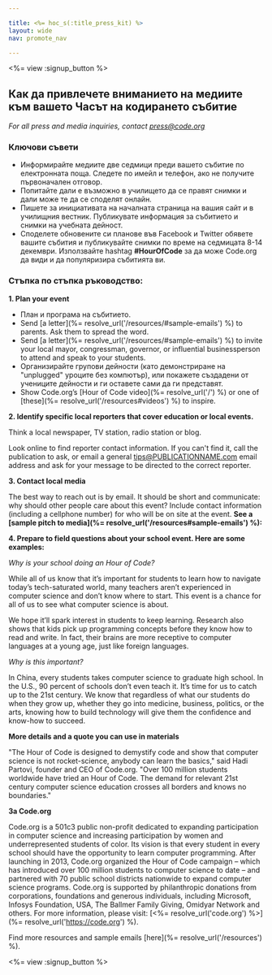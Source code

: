 ```yaml
---

title: <%= hoc_s(:title_press_kit) %>
layout: wide
nav: promote_nav

---
```


<%= view :signup_button %>

## Как да привлечете вниманието на медиите към вашето Часът на кодирането събитие

*For all press and media inquiries, contact <press@code.org>*

### Ключови съвети

  * Информирайте медиите две седмици преди вашето събитие по електронната поща. Следете по имейл и телефон, ако не получите първоначален отговор.
  * Попитайте дали е възможно в училището да се правят снимки и дали може те да се споделят онлайн.
  * Пишете за инициативата на началната страница на вашия сайт и в училищния вестник. Публикувате информация за събитието и снимки на учебната дейност.
  * Споделете обновените си планове във Facebook и Twitter обявете вашите събития и публикувайте снимки по време на седмицата 8-14 декември. Използвайте hashtag **#HourOfCode** за да може Code.org да види и да популяризира събитията ви.

### Стъпка по стъпка ръководство:

**1. Plan your event**

  * План и програма на събитието.
  * Send [a letter](%= resolve_url('/resources/#sample-emails') %) to parents. Ask them to spread the word.
  * Send [a letter](%= resolve_url('/resources/#sample-emails') %) to invite your local mayor, congressman, governor, or influential businessperson to attend and speak to your students.
  * Организирайте групови дейности (като демонстриране на "unplugged" уроците без компютър), или покажете създадени от учениците дейности и ги оставете сами да ги представят.
  * Show Code.org’s [Hour of Code video](%= resolve_url('/') %) or one of [these](%= resolve_url('/resources#videos') %) to inspire.

**2. Identify specific local reporters that cover education or local events.**

Think a local newspaper, TV station, radio station or blog.

Look online to find reporter contact information. If you can't find it, call the publication to ask, or email a general tips@PUBLICATIONNAME.com email address and ask for your message to be directed to the correct reporter.

**3. Contact local media**

The best way to reach out is by email. It should be short and communicate: why should other people care about this event? Include contact information (including a cellphone number) for who will be on site at the event. **See a [sample pitch to media](%= resolve_url('/resources#sample-emails') %):**

**4. Prepare to field questions about your school event. Here are some examples:**

*Why is your school doing an Hour of Code?*

While all of us know that it’s important for students to learn how to navigate today’s tech-saturated world, many teachers aren’t experienced in computer science and don’t know where to start. This event is a chance for all of us to see what computer science is about.

We hope it’ll spark interest in students to keep learning. Research also shows that kids pick up programming concepts before they know how to read and write. In fact, their brains are more receptive to computer languages at a young age, just like foreign languages.

*Why is this important?*

In China, every students takes computer science to graduate high school. In the U.S., 90 percent of schools don’t even teach it. It’s time for us to catch up to the 21st century. We know that regardless of what our students do when they grow up, whether they go into medicine, business, politics, or the arts, knowing how to build technology will give them the confidence and know-how to succeed.

**More details and a quote you can use in materials**

"The Hour of Code is designed to demystify code and show that computer science is not rocket-science, anybody can learn the basics," said Hadi Partovi, founder and CEO of Code.org. "Over 100 million students worldwide have tried an Hour of Code. The demand for relevant 21st century computer science education crosses all borders and knows no boundaries."

**За Code.org**

Code.org is a 501c3 public non-profit dedicated to expanding participation in computer science and increasing participation by women and underrepresented students of color. Its vision is that every student in every school should have the opportunity to learn computer programming. After launching in 2013, Code.org organized the Hour of Code campaign – which has introduced over 100 million students to computer science to date – and partnered with 70 public school districts nationwide to expand computer science programs. Code.org is supported by philanthropic donations from corporations, foundations and generous individuals, including Microsoft, Infosys Foundation, USA, The Ballmer Family Giving, Omidyar Network and others. For more information, please visit: [<%= resolve_url('code.org') %>](%= resolve_url('https://code.org') %).

  
Find more resources and sample emails [here](%= resolve_url('/resources') %).

<%= view :signup_button %>